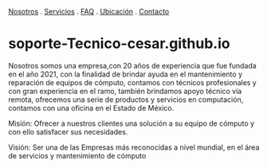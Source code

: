 [Nosotros](./nosotros.md) . [Servicios](./servicios.md) . [FAQ](FAQ.md) . [Ubicación](ubicacion.md) . [Contacto](./contacto.md)

# soporte-Tecnico-cesar.github.io

Nosotros somos una empresa,con 20 años de experiencia que fue fundada en el año 2021, con la finalidad de brindar ayuda en el mantenimiento y reparación de equipos de cómputo, contamos con técnicos profesionales y con gran experiencia en el ramo, también brindamos apoyo técnico vía remota, ofrecemos una serie de productos y servicios en computación, contamos con una oficina en el Estado de México.

Misión:
Ofrecer a nuestros clientes una solución a su equipo de cómputo y con ello satisfacer sus necesidades.

 Visión:
Ser una de las Empresas más reconocidas a nivel mundial, en el área de servicios y mantenimiento de cómputo
